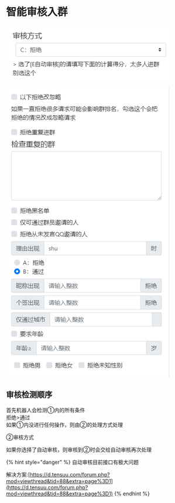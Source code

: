 # 智能审核入群

![&#x2460;](../../.gitbook/assets/image%20%288%29.png)

![&#x2461;](../../.gitbook/assets/image%20%2827%29.png)

## 审核检测顺序

首先机器人会检测①内的所有条件  
拒绝&gt;通过  
如果①内没进行任何操作，则由②的处理方式处理

②审核方式

如果你选择了自动审核，则审核到②时会交给自动审核再次处理

{% hint style="danger" %}
自动审核目前接口有极大问题

解决方案:[https://d.tensuu.com/forum.php?mod=viewthread&tid=88&extra=page%3D1](https://d.tensuu.com/forum.php?mod=viewthread&tid=88&extra=page%3D1)
{% endhint %}



